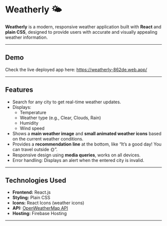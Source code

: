 # Weatherly 🌤️

**Weatherly** is a modern, responsive weather application built with **React** and **plain CSS**, designed to provide users with accurate and visually appealing weather information.

---

## **Demo**
Check the live deployed app here: https://weatherly-862de.web.app/

---

## **Features**
- Search for any city to get real-time weather updates.
- Displays:
  - Temperature
  - Weather type (e.g., Clear, Clouds, Rain)
  - Humidity
  - Wind speed
- Shows a **main weather image** and **small animated weather icons** based on the current weather conditions.
- Provides a **recommendation line** at the bottom, like “It’s a good day! You can travel outside 🌞”.
- Responsive design using **media queries**, works on all devices.
- Error handling: Displays an alert when the entered city is invalid.

---

## **Technologies Used**
- **Frontend:** React.js
- **Styling:** Plain CSS
- **Icons:** React Icons (weather icons)
- **API:** [OpenWeatherMap API](https://openweathermap.org/api)
- **Hosting:** Firebase Hosting

---


